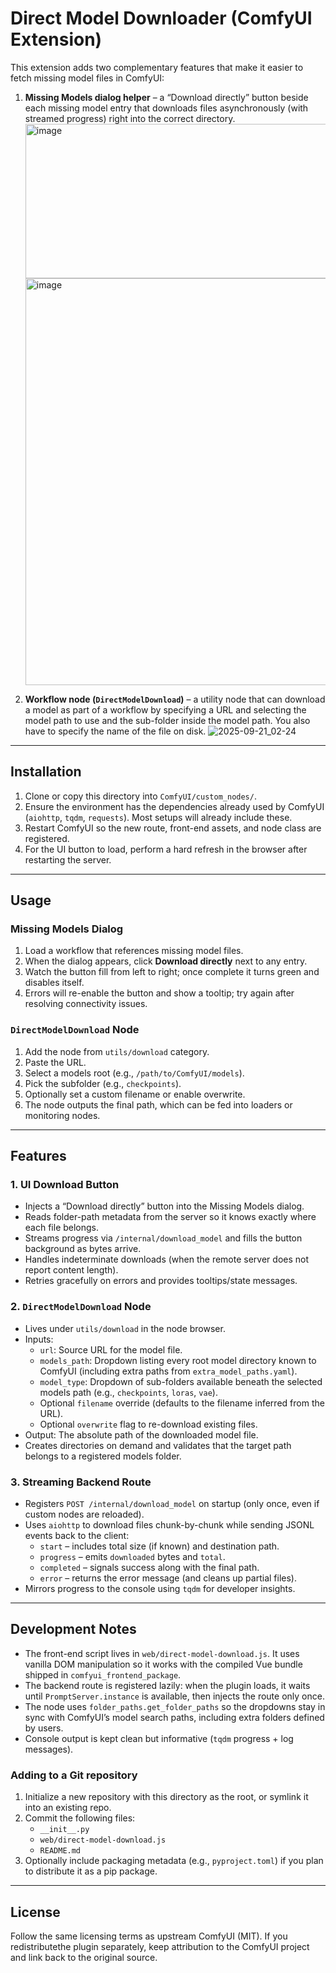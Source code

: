 # Direct Model Downloader (ComfyUI Extension)

This extension adds two complementary features that make it easier to fetch missing model files in ComfyUI:

1. **Missing Models dialog helper** – a “Download directly” button beside each missing model entry that downloads files asynchronously (with streamed progress) right into the correct directory.
   <img width="520" height="247" alt="image" src="https://github.com/user-attachments/assets/2c8cec9d-45eb-4677-8712-28e55f52bc03" />
   <img width="1226" height="651" alt="image" src="https://github.com/user-attachments/assets/82d7a29c-089b-463b-8894-79fa3fdf445a" />

2. **Workflow node (`DirectModelDownload`)** – a utility node that can download a model as part of a workflow by specifying a URL and selecting the model path to use and the sub-folder inside the model path. You also have to specify the name of the file on disk.
   ![2025-09-21_02-24](https://github.com/user-attachments/assets/bddbe82e-db9f-4978-9d3d-b60b8079ea1a)

---

## Installation

1. Clone or copy this directory into `ComfyUI/custom_nodes/`.
2. Ensure the environment has the dependencies already used by ComfyUI (`aiohttp`, `tqdm`, `requests`). Most setups will already include these.
3. Restart ComfyUI so the new route, front-end assets, and node class are registered.
4. For the UI button to load, perform a hard refresh in the browser after restarting the server.

---

## Usage

### Missing Models Dialog

1. Load a workflow that references missing model files.
2. When the dialog appears, click **Download directly** next to any entry.
3. Watch the button fill from left to right; once complete it turns green and disables itself.
4. Errors will re-enable the button and show a tooltip; try again after resolving connectivity issues.

### `DirectModelDownload` Node

1. Add the node from `utils/download` category.
2. Paste the URL.
3. Select a models root (e.g., `/path/to/ComfyUI/models`).
4. Pick the subfolder (e.g., `checkpoints`).
5. Optionally set a custom filename or enable overwrite.
6. The node outputs the final path, which can be fed into loaders or monitoring nodes.

---

## Features

### 1. UI Download Button

- Injects a “Download directly” button into the Missing Models dialog.
- Reads folder-path metadata from the server so it knows exactly where each file belongs.
- Streams progress via `/internal/download_model` and fills the button background as bytes arrive.
- Handles indeterminate downloads (when the remote server does not report content length).
- Retries gracefully on errors and provides tooltips/state messages.

### 2. `DirectModelDownload` Node

- Lives under `utils/download` in the node browser.
- Inputs:
  - `url`: Source URL for the model file.
  - `models_path`: Dropdown listing every root model directory known to ComfyUI (including extra paths from `extra_model_paths.yaml`).
  - `model_type`: Dropdown of sub-folders available beneath the selected models path (e.g., `checkpoints`, `loras`, `vae`).
  - Optional `filename` override (defaults to the filename inferred from the URL).
  - Optional `overwrite` flag to re-download existing files.
- Output: The absolute path of the downloaded model file.
- Creates directories on demand and validates that the target path belongs to a registered models folder.

### 3. Streaming Backend Route

- Registers `POST /internal/download_model` on startup (only once, even if custom nodes are reloaded).
- Uses `aiohttp` to download files chunk-by-chunk while sending JSONL events back to the client:
  - `start` – includes total size (if known) and destination path.
  - `progress` – emits `downloaded` bytes and `total`.
  - `completed` – signals success along with the final path.
  - `error` – returns the error message (and cleans up partial files).
- Mirrors progress to the console using `tqdm` for developer insights.

---

## Development Notes

- The front-end script lives in `web/direct-model-download.js`. It uses vanilla DOM manipulation so it works with the compiled Vue bundle shipped in `comfyui_frontend_package`.
- The backend route is registered lazily: when the plugin loads, it waits until `PromptServer.instance` is available, then injects the route only once.
- The node uses `folder_paths.get_folder_paths` so the dropdowns stay in sync with ComfyUI’s model search paths, including extra folders defined by users.
- Console output is kept clean but informative (`tqdm` progress + log messages).

### Adding to a Git repository

1. Initialize a new repository with this directory as the root, or symlink it into an existing repo.
2. Commit the following files:
   - `__init__.py`
   - `web/direct-model-download.js`
   - `README.md`
3. Optionally include packaging metadata (e.g., `pyproject.toml`) if you plan to distribute it as a pip package.

---

## License

Follow the same licensing terms as upstream ComfyUI (MIT). If you redistributethe plugin separately, keep attribution to the ComfyUI project and link back to the original source.

